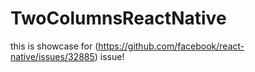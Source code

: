 # TwoColumnsReactNative

this is showcase for (https://github.com/facebook/react-native/issues/32885) issue!
